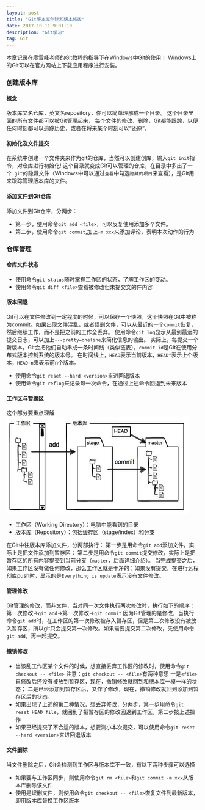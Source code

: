 ```yaml
---
layout: post
title: "Git版本库创建和版本修改"
date: 2017-10-11 9:01:10 
description: "Git学习"
tag: Git
---
```


本章记录在[廖雪峰老师的Git教程](https://www.liaoxuefeng.com/wiki/0013739516305929606dd18361248578c67b8067c8c017b000)的指导下在Windows中Git的使用！
Windows上的Git可以在官方网站上下载应用程序进行安装。

### 创建版本库

#### 概念
版本库又名仓库，英文名repository，你可以简单理解成一个目录。
这个目录里面的所有文件都可以被Git管理起来，
每个文件的修改、删除，Git都能跟踪，以便任何时刻都可以追踪历史，或者在将来某个时刻可以“还原”。

#### 初始化及文件提交
在系统中创建一个文件夹来作为git的仓库，当然可以创建创库，输入`git init`指令，对仓库进行初始化!
这个目录就变成Git可以管理的仓库，在目录中多出了一个`.git`的隐藏文件（Windows中可以通过`查看`中勾选`隐藏的项目`来查看），是Git用来跟踪管理版本库的文件。

#### 添加文件到Git仓库
添加文件到Git仓库，分两步：
* 第一步，使用命令`git add <file>`，可以反复使用添加多个文件。
* 第二步，使用命令`git commit`,加上`-m xxx`来添加评论，表明本次动作的行为

### 仓库管理

#### 仓库文件状态
* 使用命令`git status`随时掌握工作区的状态，了解工作区的变动。
* 使用命令`git diff <file>`查看被修改但未提交文的件内容

#### 版本回退
Git可以在文件修改到一定程度的时候，可以保存一个快照，这个快照在Git中被称为commit。如果出现文件混乱，或者误删文件，可以从最近的一个`commit`恢复，然后继续工作，而不是把之前的工作全丢弃。
使用命令`git log`显示从最到最远的提交日志，可以加上`---pretty=oneline`来简化信息的输出。
实际上，每提交一个新版本，Git会把他们自动串成一条时间线（类似链表），`commit id`是Git在使用分布式版本控制系统的版本号。
在时间线上，`HEAD`表示当前版本，`HEAD^`表示上个版本，`HEAD~n`来表示前n个版本。
* 使用命令`git reset --hard <version>`来进回退版本
* 使用命令`git reflog`来记录每一次命令，在通过上述命令回退到未来版本

#### 工作区与暂缓区
这个部分要重点理解
![工作区与暂缓区](/images/git/workandstage.png)
* 工作区（Working Directory）：电脑中能看到的目录
* 版本库（Repository）：包括缓存区（stage/index）和分支

在Git中往版本库添加文件，分两部执行：
第一步是用命令`git add`添加文件，实际上是把文件添加到暂存区；
第二步是用命令`git commit`提交修改，实际上是把暂存区的所有内容提交到当前分支（`master`，后面详细介绍）。
当完成提交之后，如果工作区没有做任何修改，那么工作区就是干净的；如果没有提交，在进行远程创库push时，显示的是`Everything is update`表示没有文件修改。

#### 管理修改
Git管理的修改，而非文件，当对同一次文件执行两次修改时，执行如下的顺序：
第一次修改->`git add`->第一次修改->`git commit`
因为Git管理的是修改，当执行命令`git add`时，在工作区的第一次修改被存入暂存区，但是第二次修改没有被放入暂存区，所以git只会提交第一次修改。如果需要提交第二次修改，先使用命令`git add`，再一起提交。

#### 撤销修改
* 当该乱工作区某个文件的时候，想直接丢弃工作区的修改时，使用命令`git checkout -- <file>`
注意：`git checkout -- <file>`有两种意思
一是`<file>`自修改后还没有被放到暂存区，现在，撤销修改就回到和版本库一模一样的状态；
二是已经添加到暂存区后，又作了修改，现在，撤销修改就回到添加到暂存区后的状态。
* 如果出现了上述的第二种情况，想丢弃修改，分两步，第一步用命令`git reset HEAD file`，就回到了把暂存区的修改回退到工作区，第二步按上述操作
* 如果已经提交了不合适的版本，想要测小本次提交，可以使用命令`git reset --hard <version>`来进回退版本

#### 文件删除
当文件删除之后，Git会检测到工作区与版本库不一致，有以下两种步骤可以选择
* 如果要与工作区同步，则使用命令`git rm <file>`和`git commit -m xxx`从版本库删除该文件
* 使用是误删文件，则使用命令`git checkout -- <file>`恢复文件到最新版本，即用版本库替换工作区版本












